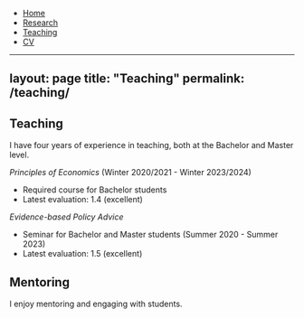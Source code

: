 <nav>
  <ul>
    <li><a href="index.html">Home</a></li>
    <li><a href="research.html">Research</a></li>
    <li><a href="teaching.html">Teaching</a></li>
    <li><a href="cv.html">CV</a></li>
  </ul>
</nav>

---
layout: page
title: "Teaching"
permalink: /teaching/
---

## Teaching

I have four years of experience in teaching, both at the Bachelor and Master level. 

*Principles of Economics* (Winter 2020/2021 - Winter 2023/2024)

- Required course for Bachelor students
- Latest evaluation: 1.4 (excellent)

*Evidence-based Policy Advice*

- Seminar for Bachelor and Master students (Summer 2020 - Summer 2023)
- Latest evaluation: 1.5 (excellent)

## Mentoring

I enjoy mentoring and engaging with students. 
